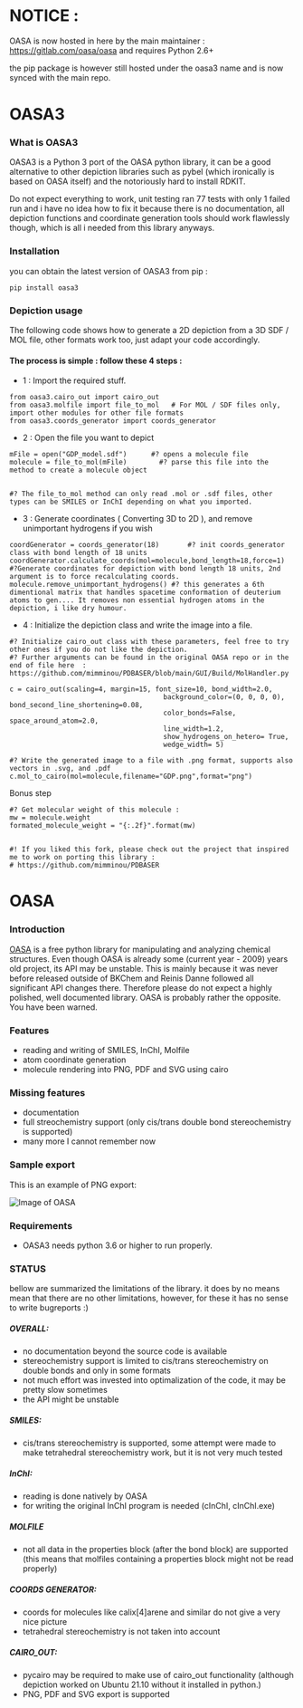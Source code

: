 # NOTICE : 

OASA is now hosted in here by the main maintainer : https://gitlab.com/oasa/oasa and requires Python 2.6+

the pip package is however still hosted under the oasa3 name and is now synced with the main repo.

# OASA3

### What is OASA3
OASA3 is a Python 3 port of the OASA python library, it can be a good alternative to other depiction libraries such as pybel (which ironically is based on OASA itself) and the notoriously hard to install RDKIT.

Do not expect everything to work, unit testing ran 77 tests with only 1 failed run and i have no idea how to fix it because there is no documentation, all depiction functions and coordinate generation tools should work flawlessly though, which is all i needed from this library anyways.

### Installation

you can obtain the latest version of OASA3 from pip :

```
pip install oasa3
```



### Depiction usage

 The following code shows how to generate a 2D depiction from a 3D SDF / MOL file, other formats work too, just adapt your code accordingly.

#### The process is simple : follow these 4 steps :


- 1 : Import the required stuff.
```
from oasa3.cairo_out import cairo_out
from oasa3.molfile import file_to_mol   # For MOL / SDF files only, import other modules for other file formats
from oasa3.coords_generator import coords_generator
```

- 2 : Open the file you want to depict
```
mFile = open("GDP_model.sdf")      #? opens a molecule file
molecule = file_to_mol(mFile)        #? parse this file into the method to create a molecule object


#? The file_to_mol method can only read .mol or .sdf files, other types can be SMILES or InChI depending on what you imported.
```


- 3 : Generate coordinates ( Converting 3D to 2D ), and remove unimportant hydrogens if you wish
```
coordGenerator = coords_generator(18)       #? init coords_generator class with bond length of 18 units
coordGenerator.calculate_coords(mol=molecule,bond_length=18,force=1)     #?Generate coordinates for depiction with bond length 18 units, 2nd argument is to force recalculating coords.
molecule.remove_unimportant_hydrogens() #? this generates a 6th dimentional matrix that handles spacetime conformation of deuterium atoms to gen.... It removes non essential hydrogen atoms in the depiction, i like dry humour.

```
- 4 : Initialize the depiction class and write the image into a file.
```
#? Initialize cairo_out class with these parameters, feel free to try other ones if you do not like the depiction.
#? Further arguments can be found in the original OASA repo or in the end of file here  :  https://github.com/mimminou/PDBASER/blob/main/GUI/Build/MolHandler.py

c = cairo_out(scaling=4, margin=15, font_size=10, bond_width=2.0,
                                      background_color=(0, 0, 0, 0), bond_second_line_shortening=0.08,
                                      color_bonds=False, space_around_atom=2.0,
                                      line_width=1.2,
                                      show_hydrogens_on_hetero= True,
                                      wedge_width= 5)

#? Write the generated image to a file with .png format, supports also vectors in .svg, and .pdf
c.mol_to_cairo(mol=molecule,filename="GDP.png",format="png")
```    
Bonus step
```
#? Get molecular weight of this molecule : 
mw = molecule.weight
formated_molecule_weight = "{:.2f}".format(mw)


#! If you liked this fork, please check out the project that inspired me to work on porting this library : 
# https://github.com/mimminou/PDBASER
```



# OASA

### Introduction


[OASA](http://bkchem.zirael.org/oasa_en.html) is a free python library for manipulating and analyzing chemical structures. Even though OASA is already some (current year - 2009) years old project, its API may be unstable. This is mainly because it was never before released outside of BKChem and Reinis Danne followed all significant API changes there. Therefore please do not expect a highly polished, well documented library. OASA is probably rather the opposite. You have been warned.

### Features
* reading and writing of SMILES, InChI, Molfile
* atom coordinate generation
* molecule rendering into PNG, PDF and SVG using cairo

### Missing features
* documentation
* full streochemistry support (only cis/trans double bond stereochemistry is supported)
* many more I cannot remember now

### Sample export
This is an example of PNG export:

![Image of OASA](http://bkchem.zirael.org/img/22646404.png)


### Requirements
* OASA3 needs python 3.6 or higher to run properly.


### STATUS
bellow are summarized the limitations of the library. it does by no means mean that there are no other limitations, however, for these it has no sense to write bugreports :)


##### OVERALL:
- no documentation beyond the source code is available
- stereochemistry support is limited to cis/trans stereochemistry on double bonds
  and only in some formats
- not much effort was invested into optimalization of the code, it may be pretty slow sometimes
- the API might be unstable


##### SMILES:
- cis/trans stereochemistry is supported, some attempt were made to make tetrahedral stereochemistry
  work, but it is not very much tested


##### InChI:
- reading is done natively by OASA
- for writing the original InChI program is needed (cInChI, cInChI.exe)


##### MOLFILE
- not all data in the properties block (after the bond block) are supported
  (this means that molfiles containing a properties block might not be read properly)


##### COORDS GENERATOR:
- coords for molecules like calix[4]arene and similar do not give a very nice picture
- tetrahedral stereochemistry is not taken into account


##### CAIRO_OUT:
- pycairo may be required to make use of cairo_out functionality (although depiction worked on Ubuntu 21.10 without it installed in python.)
- PNG, PDF and SVG export is supported
